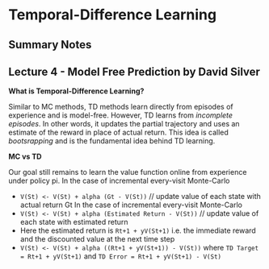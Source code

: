 # Temporal-Difference Learning
## Summary Notes

## Lecture 4 - Model Free Prediction by David Silver 

**What is Temporal-Difference Learning?**

Similar to MC methods, TD methods learn directly from episodes of experience and is model-free. However, TD learns from *incomplete episodes*. In other words, it updates the partial trajectory and uses an estimate of the reward in place of actual return. This idea is called *bootsrapping* and is the fundamental idea behind TD learning.

**MC vs TD**

Our goal still remains to learn the value function online from experience under policy pi.
In the case of incremental every-visit Monte-Carlo
  * `V(St) <- V(St) + alpha (Gt - V(St))` // update value of each state with actual return Gt
In the case of incremental every-visit Monte-Carlo
  * `V(St) <- V(St) + alpha (Estimated Return - V(St))` // update value of each state with estimated return
  * Here the estimated return is ` Rt+1 + yV(St+1) ` i.e. the immediate reward and the discounted value at the next time step
  * `V(St) <- V(St) + alpha ((Rt+1 + yV(St+1)) - V(St))` where `TD Target = Rt+1 + yV(St+1)` and `TD Error = Rt+1 + yV(St+1) - V(St)` 

